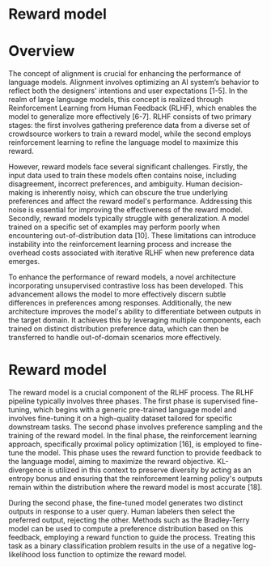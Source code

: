 <h1>Reward model</h1>

# Overview
The concept of alignment is crucial for enhancing the performance of language models. Alignment involves optimizing an AI system’s behavior to reflect both the designers' intentions and user expectations [1-5]. In the realm of large language models, this concept is realized through Reinforcement Learning from Human Feedback (RLHF), which enables the model to generalize more effectively [6-7]. RLHF consists of two primary stages: the first involves gathering preference data from a diverse set of crowdsource workers to train a reward model, while the second employs reinforcement learning to refine the language model to maximize this reward.

However, reward models face several significant challenges. Firstly, the input data used to train these models often contains noise, including disagreement, incorrect preferences, and ambiguity. Human decision-making is inherently noisy, which can obscure the true underlying preferences and affect the reward model's performance. Addressing this noise is essential for improving the effectiveness of the reward model. Secondly, reward models typically struggle with generalization. A model trained on a specific set of examples may perform poorly when encountering out-of-distribution data [10]. These limitations can introduce instability into the reinforcement learning process and increase the overhead costs associated with iterative RLHF when new preference data emerges.

To enhance the performance of reward models, a novel architecture incorporating unsupervised contrastive loss has been developed. This advancement allows the model to more effectively discern subtle differences in preferences among responses. Additionally, the new architecture improves the model's ability to differentiate between outputs in the target domain. It achieves this by leveraging multiple components, each trained on distinct distribution preference data, which can then be transferred to handle out-of-domain scenarios more effectively.

# Reward model

The reward model is a crucial component of the RLHF process. The RLHF pipeline typically involves three phases. The first phase is supervised fine-tuning, which begins with a generic pre-trained language model and involves fine-tuning it on a high-quality dataset tailored for specific downstream tasks. The second phase involves preference sampling and the training of the reward model. In the final phase, the reinforcement learning approach, specifically proximal policy optimization [16], is employed to fine-tune the model. This phase uses the reward function to provide feedback to the language model, aiming to maximize the reward objective. KL-divergence is utilized in this context to preserve diversity by acting as an entropy bonus and ensuring that the reinforcement learning policy's outputs remain within the distribution where the reward model is most accurate [18].

During the second phase, the fine-tuned model generates two distinct outputs in response to a user query. Human labelers then select the preferred output, rejecting the other. Methods such as the Bradley-Terry model can be used to compute a preference distribution based on this feedback, employing a reward function to guide the process. Treating this task as a binary classification problem results in the use of a negative log-likelihood loss function to optimize the reward model.

 
